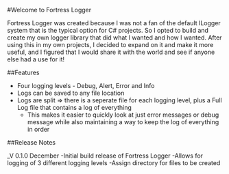 ﻿#Welcome to Fortress Logger

Fortress Logger was created because I was not a fan of the default ILogger system that is the typical option for C# projects. So I opted to build and 
create my own logger library that did what I wanted and how I wanted. After using this in my own projects, I decided to expand on it and make it more useful,
and I figured that I would share it with the world and see if anyone else had a use for it!

##Features
- Four logging levels - Debug, Alert, Error and Info
- Logs can be saved to any file location
- Logs are split => there is a seperate file for each logging level, plus a Full Log file that contains a log of everything
	- This makes it easier to quickly look at just error messages or debug message while also maintaining a way to keep the log of everything in order

##Release Notes

_V 0.1.0 December
-Initial build release of Fortress Logger
-Allows for logging of 3 different logging levels
-Assign directory for files to be created
